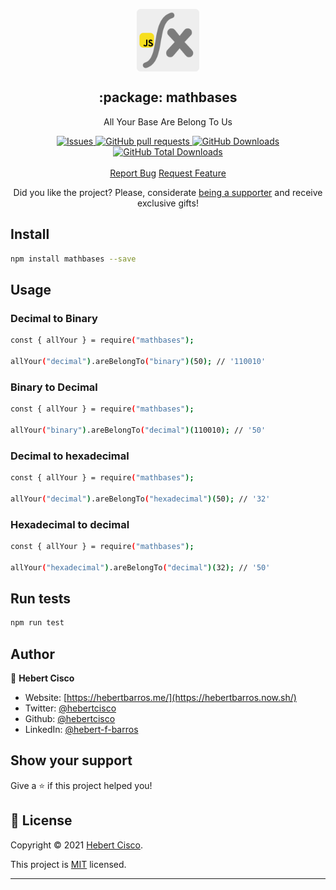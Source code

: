 <p align="center">
 <img width="100px" src="https://raw.githubusercontent.com/hebertcisco/mathbases/master/.github/images/favicon512x512-mathbases.png" align="center" alt=":package: mathbases" />
 <h2 align="center">:package: mathbases</h2>
 <p align="center">All Your Base Are Belong To Us
</p>
</p>

  <p align="center">
    <a href="https://github.com/hebertcisco/mathbases/issues">
      <img alt="Issues" src="https://img.shields.io/github/issues/hebertcisco/mathbases?style=flat&color=336791" />
    </a>
    <a href="https://github.com/hebertcisco/mathbases/pulls">
      <img alt="GitHub pull requests" src="https://img.shields.io/github/issues-pr/hebertcisco/mathbases?style=flat&color=336791" />
    </a>
     <a href="https://github.com/hebertcisco/mathbases">
      <img alt="GitHub Downloads" src="https://img.shields.io/npm/dw/mathbases?style=flat&color=336791" />
    </a>
    <a href="https://github.com/hebertcisco/mathbases">
      <img alt="GitHub Total Downloads" src="https://img.shields.io/npm/dt/mathbases?color=336791&label=Total%20downloads" />
    </a>
    <br />
    <br />
  <a href="https://github.com/hebertcisco/musiko-app/issues/new/choose">Report Bug</a>
  <a href="https://github.com/hebertcisco/musiko-app/issues/new/choose">Request Feature</a>
  </p>

<p align="center">Did you like the project? Please, considerate <a href="https://github.com/hebertcisco/hebertcisco/blob/main/.github/patreon.md">being a supporter</a> and receive exclusive gifts!
 </p>


## Install

```sh
npm install mathbases --save
```

## Usage

### Decimal to Binary

```sh
const { allYour } = require("mathbases");

allYour("decimal").areBelongTo("binary")(50); // '110010'
```

### Binary to Decimal

```sh
const { allYour } = require("mathbases");

allYour("binary").areBelongTo("decimal")(110010); // '50'
```

### Decimal to hexadecimal

```sh
const { allYour } = require("mathbases");

allYour("decimal").areBelongTo("hexadecimal")(50); // '32'
```

### Hexadecimal to decimal

```sh
const { allYour } = require("mathbases");

allYour("hexadecimal").areBelongTo("decimal")(32); // '50'
```

## Run tests

```sh
npm run test
```

## Author

👤 **Hebert Cisco**

- Website: [https://hebertbarros.me/](https://hebertbarros.now.sh/)
- Twitter: [@hebertcisco](https://twitter.com/hebertcisco)
- Github: [@hebertcisco](https://github.com/hebertcisco)
- LinkedIn: [@hebert-f-barros](https://linkedin.com/in/hebert-f-barros)

## Show your support

Give a ⭐️ if this project helped you!

## 📝 License

Copyright © 2021 [Hebert Cisco](https://github.com/hebertcisco).

This project is [MIT](https://github.com/hebertcisco/mathbases/blob/master/LICENSE) licensed.

---
